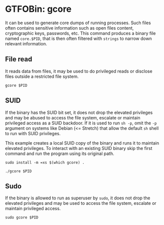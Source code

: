 # GTFOBin: gcore

It can be used to generate core dumps of running processes. Such files often contains sensitive information such as open files content, cryptographic keys, passwords, etc. This command produces a binary file named `core.$PID`, that is then often filtered with `strings` to narrow down relevant information.

## File read

It reads data from files, it may be used to do privileged reads or disclose files outside a restricted file system.

```
gcore $PID
```

## SUID

If the binary has the SUID bit set, it does not drop the elevated privileges and may be abused to access the file system, escalate or maintain privileged access as a SUID backdoor. If it is used to run `sh -p`, omit the `-p` argument on systems like Debian (<= Stretch) that allow the default `sh` shell to run with SUID privileges.

This example creates a local SUID copy of the binary and runs it to maintain elevated privileges. To interact with an existing SUID binary skip the first command and run the program using its original path.

```
sudo install -m =xs $(which gcore) .

./gcore $PID
```

## Sudo

If the binary is allowed to run as superuser by `sudo`, it does not drop the elevated privileges and may be used to access the file system, escalate or maintain privileged access.

```
sudo gcore $PID
```